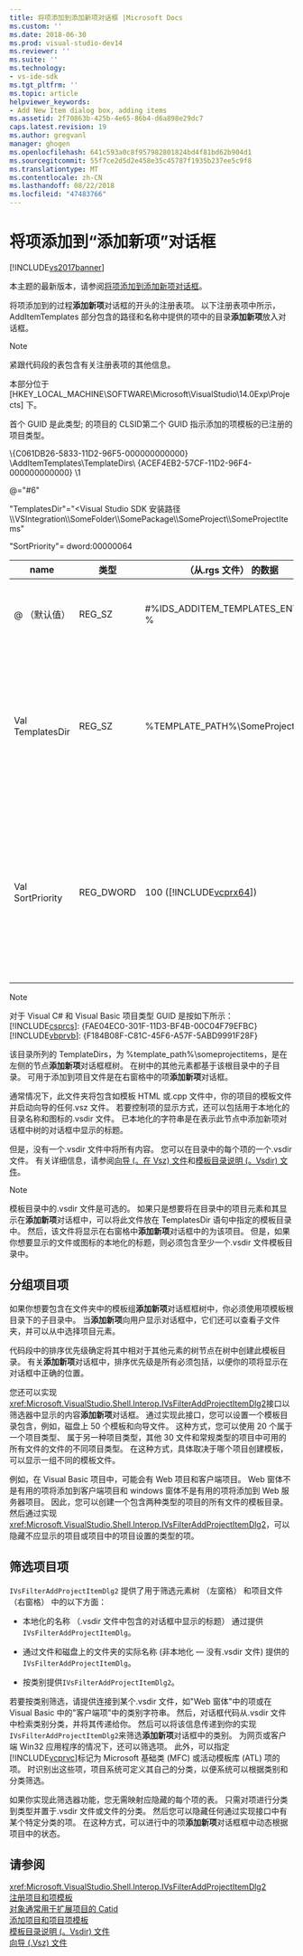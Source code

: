 ```yaml
---
title: 将项添加到添加新项对话框 |Microsoft Docs
ms.custom: ''
ms.date: 2018-06-30
ms.prod: visual-studio-dev14
ms.reviewer: ''
ms.suite: ''
ms.technology:
- vs-ide-sdk
ms.tgt_pltfrm: ''
ms.topic: article
helpviewer_keywords:
- Add New Item dialog box, adding items
ms.assetid: 2f70863b-425b-4e65-86b4-d6a898e29dc7
caps.latest.revision: 19
ms.author: gregvanl
manager: ghogen
ms.openlocfilehash: 641c593a0c8f957982801824bd4f81bd62b904d1
ms.sourcegitcommit: 55f7ce2d5d2e458e35c45787f1935b237ee5c9f8
ms.translationtype: MT
ms.contentlocale: zh-CN
ms.lasthandoff: 08/22/2018
ms.locfileid: "47483766"
---
```

# <a name="adding-items-to-the-add-new-item-dialog-boxes"></a>将项添加到“添加新项”对话框
[!INCLUDE[vs2017banner](../../includes/vs2017banner.md)]

本主题的最新版本，请参阅[将项添加到添加新项对话框](https://docs.microsoft.com/visualstudio/extensibility/internals/adding-items-to-the-add-new-item-dialog-boxes)。  
  
将项添加到的过程**添加新项**对话框的开头的注册表项。 以下注册表项中所示，AddItemTemplates 部分包含的路径和名称中提供的项中的目录**添加新项**放入对话框。  
  
> [!NOTE]
>  紧跟代码段的表包含有关注册表项的其他信息。  
  
 本部分位于 [HKEY_LOCAL_MACHINE\SOFTWARE\Microsoft\VisualStudio\14.0Exp\Projects] 下。  
  
 首个 GUID 是此类型; 的项目的 CLSID第二个 GUID 指示添加的项模板的已注册的项目类型。  
  
 \\{C061DB26-5833-11D2-96F5-000000000000} \AddItemTemplates\TemplateDirs\ {ACEF4EB2-57CF-11D2-96F4-000000000000} \1  
  
 @="#6"  
  
 "TemplatesDir"="\<Visual Studio SDK 安装路径\\\VSIntegration\\\SomeFolder\\\SomePackage\\\SomeProject\\\SomeProjectItems"  
  
 "SortPriority"= dword:00000064  
  
|name|类型|（从.rgs 文件） 的数据|描述|  
|----------|----------|-----------------------------|-----------------|  
|@ （默认值）|REG_SZ|#%IDS_ADDITEM_TEMPLATES_ENTRY %|资源 ID**添加项**模板。|  
|Val TemplatesDir|REG_SZ|%TEMPLATE_PATH%\SomeProjectItems|在对话框中显示的项目项的路径**添加新项**向导。|  
|Val SortPriority|REG_DWORD|100 ([!INCLUDE[vcprx64](../../includes/vcprx64-md.md)])|确定文件中显示的树节点中的排序顺序**添加新项**对话框。|  
  
> [!NOTE]
>  对于 Visual C# 和 Visual Basic 项目类型 GUID 是按如下所示：[!INCLUDE[csprcs](../../includes/csprcs-md.md)]: {FAE04EC0-301F-11D3-BF4B-00C04F79EFBC}[!INCLUDE[vbprvb](../../includes/vbprvb-md.md)]: {F184B08F-C81C-45F6-A57F-5ABD9991F28F}  
  
 该目录所列的 TemplateDirs，为 %template_path%\someprojectitems，是在左侧的节点**添加新项**对话框框树。 在树中的其他元素都基于该根目录中的子目录。 可用于添加到项目文件是在右窗格中的项**添加新项**对话框。  
  
 通常情况下，此文件夹将包含如模板 HTML 或.cpp 文件中，你的项目的模板文件并启动向导的任何.vsz 文件。 若要控制项的显示方式，还可以包括用于本地化的目录名称和图标的.vsdir 文件。 已本地化的字符串是在表示此节点中添加新项对话框中树的对话框中显示的标题。  
  
 但是，没有一个.vsdir 文件中将所有内容。 您可以在目录中的每个项的一个.vsdir 文件。 有关详细信息，请参阅[向导 (。在 Vsz) 文件](../../extensibility/internals/wizard-dot-vsz-file.md)和[模板目录说明 (。Vsdir) 文件](../../extensibility/internals/template-directory-description-dot-vsdir-files.md)。  
  
> [!NOTE]
>  模板目录中的.vsdir 文件是可选的。 如果只是想要将在目录中的项目元素和其显示在**添加新项**对话框中，可以将此文件放在 TemplatesDir 语句中指定的模板目录中。 然后，该文件将显示在右窗格中**添加新项**对话框中的为该项目。 但是，如果你想要显示的文件或图标的本地化的标题，则必须包含至少一个.vsdir 文件模板目录中。  
  
## <a name="grouping-project-items"></a>分组项目项  
 如果你想要包含在文件夹中的模板组**添加新项**对话框框树中，你必须使用项模板根目录下的子目录中。 当**添加新项**向用户显示对话框中，它们还可以查看子文件夹，并可以从中选择项目元素。  
  
 代码段中的排序优先级确定将其中相对于其他元素的树节点在树中创建此模板目录。 有关**添加新项**对话框中，排序优先级是所有必须包括，以便你的项将显示在对话框中正确的位置。  
  
 您还可以实现<xref:Microsoft.VisualStudio.Shell.Interop.IVsFilterAddProjectItemDlg2>接口以筛选器中显示的内容**添加新项**对话框。 通过实现此接口，您可以设置一个模板目录包含，例如，磁盘上 50 个模板和向导文件。 这种方式，您可以使用 20 个属于一个项目类型、 属于另一种项目类型，其他 30 文件和常规类型的项目中可用的所有文件的文件的不同项目类型。 在这种方式，具体取决于哪个项目创建模板，可以显示一组不同的模板文件。  
  
 例如，在 Visual Basic 项目中，可能会有 Web 项目和客户端项目。 Web 窗体不是有用的项将添加到客户端项目和 windows 窗体不是有用的项将添加到 Web 服务器项目。 因此，您可以创建一个包含两种类型的项目的所有文件的模板目录。 然后通过实现<xref:Microsoft.VisualStudio.Shell.Interop.IVsFilterAddProjectItemDlg2>，可以隐藏不应显示的项目或项目中的项目设置的类型的项。  
  
## <a name="filtering-project-items"></a>筛选项目项  
 `IVsFilterAddProjectItemDlg2` 提供了用于筛选元素树 （左窗格） 和项目文件 （右窗格） 中的以下方面：  
  
-   本地化的名称 （.vsdir 文件中包含的对话框中显示的标题） 通过提供`IVsFilterAddProjectItemDlg`。  
  
-   通过文件和磁盘上的文件夹的实际名称 (非本地化 — 没有.vsdir 文件) 提供的`IVsFilterAddProjectItemDlg`。  
  
-   按类别提供`IVsFilterAddProjectItemDlg2`。  
  
 若要按类别筛选，请提供连接到某个.vsdir 文件，如"Web 窗体"中的项或在 Visual Basic 中的"客户端项"中的类别字符串。 然后，对话框代码从.vsdir 文件中检索类别分类，并将其传递给你。 然后可以将该信息传递到你的实现`IVsFilterAddProjectItemDlg2`来筛选**添加新项**对话框中的类别。 为网页或客户端 Win32 应用程序的情况下，还可以筛选项。 此外，可以指定[!INCLUDE[vcprvc](../../includes/vcprvc-md.md)]标记为 Microsoft 基础类 (MFC) 或活动模板库 (ATL) 项的项。 时识别出这些项，项目系统可定义其自己的分类，以便系统可以根据类别和分类筛选。  
  
 如果你实现此筛选器功能，您无需映射应隐藏的每个项的表。 只需对项进行分类到类型并置于.vsdir 文件或文件的分类。 然后您可以隐藏任何通过实现接口中有某个特定分类的项。 在这种方式，可以进行中的项**添加新项**对话框框中动态根据项目中的状态。  
  
## <a name="see-also"></a>请参阅  
 <xref:Microsoft.VisualStudio.Shell.Interop.IVsFilterAddProjectItemDlg2>   
 [注册项目和项模板](../../extensibility/internals/registering-project-and-item-templates.md)   
 [对象通常用于扩展项目的 Catid](../../extensibility/internals/catids-for-objects-that-are-typically-used-to-extend-projects.md)   
 [添加项目和项目项模板](../../extensibility/internals/adding-project-and-project-item-templates.md)   
 [模板目录说明 (。Vsdir) 文件](../../extensibility/internals/template-directory-description-dot-vsdir-files.md)   
 [向导 (.Vsz) 文件](../../extensibility/internals/wizard-dot-vsz-file.md)

